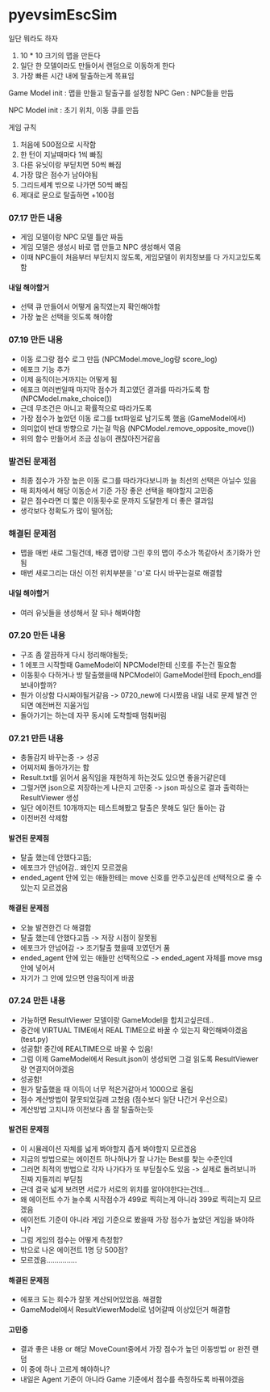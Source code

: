# pyevsimEscSim

일단 뭐라도 하자
1. 10 * 10 크기의 맵을 만든다
2. 일단 한 모델이라도 만들어서 랜덤으로 이동하게 한다
3. 가장 빠른 시간 내에 탈출하는게 목표임

Game Model
init : 맵을 만들고 탈출구를 설정함
NPC Gen : NPC들을 
만듬


NPC Model
init : 초기 위치, 이동 큐를 만듬

게임 규칙
1. 처음에 500점으로 시작함
2. 한 턴이 지날때마다 1씩 빠짐
3. 다른 유닛이랑 부딛치면 50씩 빠짐
4. 가장 많은 점수가 남아야됨
5. 그리드세계 밖으로 나가면 50씩 빠짐
6. 제대로 문으로 탈출하면 +100점

### 07.17 만든 내용
- 게임 모델이랑 NPC 모델 틀만 짜둠
- 게임 모델은 생성시 바로 맵 만들고 NPC 생성해서 엮음
- 이때 NPC들이 처음부터 부딛치지 않도록, 게임모델이 위치정보를 다 가지고있도록 함

#### 내일 해야할거
- 선택 큐 만들어서 어떻게 움직였는지 확인해야함
- 가장 높은 선택을 잇도록 해야함

### 07.19 만든 내용
- 이동 로그랑 점수 로그 만듬 (NPCModel.move_log랑 score_log)
- 에포크 기능 추가
- 이제 움직이는거까지는 어떻게 됨 
- 에포크 여러번일때 마지막 점수가 최고였던 결과를 따라가도록 함 (NPCModel.make_choice())
- 근데 무조건은 아니고 확률적으로 따라가도록
- 가장 점수가 높았던 이동 로그를 txt파일로 남기도록 했음 (GameModel에서)
- 의미없이 반대 방향으로 가는걸 막음 (NPCModel.remove_opposite_move())
- 위의 함수 만들어서 조금 성능이 괜찮아진거같음

### 발견된 문제점
- 최종 점수가 가장 높은 이동 로그를 따라가다보니까 늘 최선의 선택은 아닐수 있음
- 매 회차에서 해당 이동순서 기준 가장 좋은 선택을 해야할지 고민중
- 같은 점수라면 더 짧은 이동횟수로 문까지 도달한게 더 좋은 결과임
- 생각보다 정확도가 많이 떨어짐;

### 해결된 문제점
- 맵을 매번 새로 그릴건데, 배경 맵이랑 그린 후의 맵이 주소가 똑같아서 초기화가 안됨
- 매번 새로그리는 대신 이전 위치부분을 'ㅁ'로 다시 바꾸는걸로 해결함

#### 내일 해야할거
- 여러 유닛들을 생성해서 잘 되나 해봐야함

### 07.20 만든 내용
- 구조 좀 깔끔하게 다시 정리해야될듯;
- 1 에포크 시작할때 GameModel이 NPCModel한테 신호를 주는건 필요함
- 이동횟수 다하거나 방 탈출했을때 NPCModel이 GameModel한테 Epoch_end를 보내야할까?
- 뭔가 이상함 다시짜야될거같음 -> 0720_new에 다시짰음 내일 내로 문제 발견 안되면 예전버전 지울거임
- 돌아가기는 하는데 자꾸 동시에 도착할때 멈춰버림

### 07.21 만든 내용
- 충돌감지 바꾸는중 -> 성공
- 어찌저찌 돌아가기는 함
- Result.txt를 읽어서 움직임을 재현하게 하는것도 있으면 좋을거같은데
- 그럴거면 json으로 저장하는게 나은지 고민중 -> json 파싱으로 결과 출력하는 ResultViewer 생성
- 일단 에이전트 10개까지는 테스트해봤고 탈출은 못해도 일단 돌아는 감
- 이전버전 삭제함

#### 발견된 문제점
- 탈출 했는데 안했다고뜸;
- 에포크가 안넘어감.. 왜인지 모르겠음
- ended_agent 안에 있는 애들한테는 move 신호를 안주고싶은데 선택적으로 줄 수 있는지 모르겠음

#### 해결된 문제점
- 오늘 발견한건 다 해결함
- 탈출 했는데 안했다고뜸 -> 저장 시점이 잘못됨
- 에포크가 안넘어감 -> 조기탈출 했을때 꼬였던거 품
- ended_agent 안에 있는 애들만 선택적으로 -> ended_agent 자체를 move msg 안에 넣어서 
- 자기가 그 안에 있으면 안움직이게 바꿈

### 07.24 만든 내용
- 가능하면 ResultViewer 모델이랑 GameModel을 합치고싶은데..
- 중간에 VIRTUAL TIME에서 REAL TIME으로 바꿀 수 있는지 확인해봐야겠음 (test.py)
- 성공함! 중간에 REALTIME으로 바꿀 수 있음!
- 그럼 이제 GameModel에서 Result.json이 생성되면 그걸 읽도록 ResultViewer랑 연결지어야겠음
- 성공함!
- 뭔가 탈출했을 때 이득이 너무 적은거같아서 1000으로 올림
- 점수 계산방법이 잘못되었길래 고쳤음 (점수보다 일단 나간거 우선으로)
- 계산방법 고치니까 이전보다 좀 잘 탈출하는듯

#### 발견된 문제점
- 이 시뮬레이션 자체를 넓게 봐야할지 좁게 봐야할지 모르겠음
- 지금의 방법으로는 에이전트 하나하나가 잘 나가는 Best를 찾는 수준인데
- 그러면 최적의 방법으로 각자 나가다가 또 부딛칠수도 있음 -> 실제로 돌려보니까 진짜 지들끼리 부딛침
- 근데 결국 넓게 보려면 서로가 서로의 위치를 알아야한다는건데...
- 왜 에이전트 수가 늘수록 시작점수가 499로 찍히는게 아니라 399로 찍히는지 모르겠음
- 에이전트 기준이 아니라 게임 기준으로 봤을때 가장 점수가 높았던 게임을 봐야하나?
- 그럼 게임의 점수는 어떻게 측정함?
- 밖으로 나온 에이전트 1명 당 500점?
- 모르겠음...............

#### 해결된 문제점
- 에포크 도는 회수가 잘못 계산되어있었음. 해결함
- GameModel에서 ResultViewerModel로 넘어갈때 이상있던거 해결함

#### 고민중
- 결과 좋은 내용 or 해당 MoveCount중에서 가장 점수가 높던 이동방법 or 완전 랜덤
- 이 중에 하나 고르게 해야하나?
- 내일은 Agent 기준이 아니라 Game 기준에서 점수를 측정하도록 바꿔야겠음